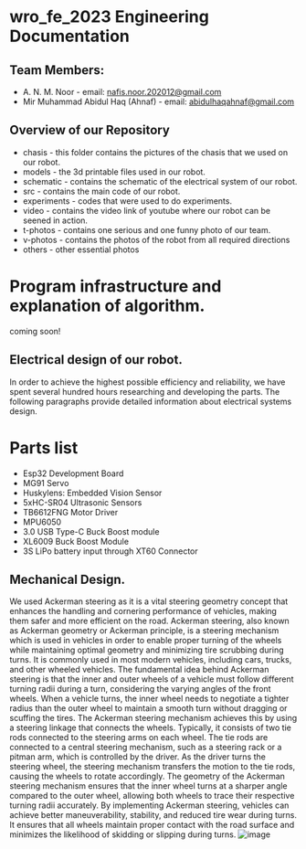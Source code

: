 # wro_fe_2023 Engineering Documentation 
## Team Members:
* A. N. M. Noor - email: nafis.noor.202012@gmail.com
* Mir Muhammad Abidul Haq (Ahnaf) - email: abidulhaqahnaf@gmail.com
## Overview of our Repository
 * chasis - this folder contains the pictures of the chasis that we used on our robot.  
 * models - the 3d printable files used in our robot.
 * schematic - contains the schematic of the electrical system of our robot.
 * src - contains the main code of our robot.
 * experiments - codes that were used to do experiments.
 * video - contains the video link of youtube where our robot can be seened in action.
 * t-photos - contains one serious and one funny photo of our team.
 * v-photos - contains the photos of the robot from all required directions
 * others - other essential photos
# Program infrastructure and explanation of algorithm.
coming soon!
## Electrical design of our robot.
In order to achieve the highest possible efficiency and reliability, we have spent several hundred hours researching and developing the parts. The following paragraphs provide detailed information about electrical systems design.
# Parts list
* Esp32 Development Board
* MG91 Servo
* Huskylens: Embedded Vision Sensor
* 5xHC-SR04 Ultrasonic Sensors
* TB6612FNG Motor Driver
* MPU6050
* 3.0 USB Type-C Buck Boost module
* XL6009 Buck Boost Module
* 3S LiPo battery input through XT60 Connector
## Mechanical Design.

We used Ackerman steering as it is a vital steering geometry concept that enhances the handling and cornering performance of vehicles, making them safer and more efficient on the road. Ackerman steering, also known as Ackerman geometry or Ackerman principle, is a steering mechanism which is used in vehicles in order to enable proper turning of the wheels while maintaining optimal geometry and minimizing tire scrubbing during turns. It is commonly used in most modern vehicles, including cars, trucks, and other wheeled vehicles.
The fundamental idea behind Ackerman steering is that the inner and outer wheels of a vehicle must follow different turning radii during a turn, considering the varying angles of the front wheels. When a vehicle turns, the inner wheel needs to negotiate a tighter radius than the outer wheel to maintain a smooth turn without dragging or scuffing the tires. The Ackerman steering mechanism achieves this by using a steering linkage that connects the wheels. Typically, it consists of two tie rods connected to the steering arms on each wheel. The tie rods are connected to a central steering mechanism, such as a steering rack or a pitman arm, which is controlled by the driver. As the driver turns the steering wheel, the steering mechanism transfers the motion to the tie rods, causing the wheels to rotate accordingly. The geometry of the Ackerman steering mechanism ensures that the inner wheel turns at a sharper angle compared to the outer wheel, allowing both wheels to trace their respective turning radii accurately. By implementing Ackerman steering, vehicles can achieve better maneuverability, stability, and reduced tire wear during turns. It ensures that all wheels maintain proper contact with the road surface and minimizes the likelihood of skidding or slipping during turns.
![image](https://github.com/Ahnaf-nub/Mecha-404/assets/76505613/5aab9af5-65b7-4ce1-a794-1a9a6564b4d6)
